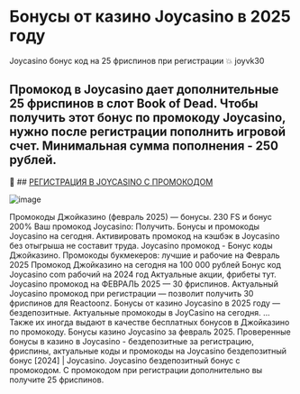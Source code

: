 # Бонусы от казино Joycasino в 2025 году 

Joycasino бонус код на 25 фриспинов при регистрации 💥 joyvk30

## Промокод в Joycasino дает дополнительные 25 фриспинов в слот Book of Dead. Чтобы получить этот бонус по промокоду Joycasino, нужно после регистрации пополнить игровой счет. Минимальная сумма пополнения - 250 рублей.

📌 ## [РЕГИСТРАЦИЯ В JOYCASINO С ПРОМОКОДОМ](https://linksc.ru/joycasino-vip)


![image](https://github.com/user-attachments/assets/77718d6c-3738-4a3b-93a1-a1bc5ab0eb67)


Промокоды Джойказино (февраль 2025) — бонусы. 230 FS и бонус 200% Ваш промокод Joycasino: Получить.
Бонусы и промокоды Joycasino на сегодня. Активировать промокод на кэшбэк в Joycasino без отыгрыша не составит труда.
Joycasino промокод - Бонус коды Джойказино. Промокоды букмекеров: лучшие и рабочие на Февраль 2025 Промокод Джойказино на сегодня на 100 000 рублей Бонус код Joycasino com рабочий на 2024 год Актуальные акции, фрибеты тут.
Joycasino промокод на ФЕВРАЛЬ 2025 — 30 фриспинов.
Актуальный Joycasino промокод при регистрации — позволит получить 30 фриспинов для Reactoonz. Бонусы от казино Joycasino в 2025 году — бездепозитные. Актуальные промокоды в JoyCasino на сегодня. ... Также их иногда выдают в качестве бесплатных бонусов в Джойказино по промокоду.
Бонусы казино Joycasino за февраль 2025. Проверенные бонусы в казино в Joycasino - бездепозитные за регистрацию, фриспины, актуальные коды и промокоды на Joycasino бездепозитный бонус [2024] | Joycasino. Joycasino бездепозитный бонус с промокодом. С промокодом при регистрации дополнительно вы получите 25 фриспинов.
